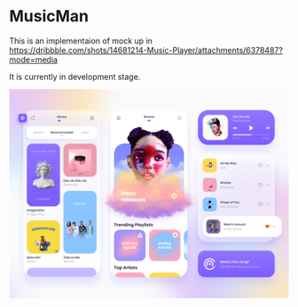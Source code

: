 # MusicMan

This is an implementaion of mock up in https://dribbble.com/shots/14681214-Music-Player/attachments/6378487?mode=media

It is currently in development stage.


![Alt text](https://github.com/bagadesh/MusicMan/blob/master/images/image1.png)
